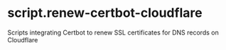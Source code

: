 # script.renew-certbot-cloudflare
Scripts integrating Certbot to renew SSL certificates for DNS records on Cloudflare
